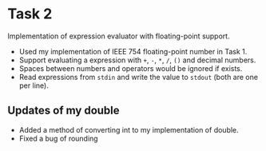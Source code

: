 # Task 2
Implementation of expression evaluator with floating-point support.

* Used my implementation of IEEE 754 floating-point number in Task 1.
* Support evaluating a expression with `+`, `-`, `*`, `/`, `()` and decimal numbers.
* Spaces between numbers and operators would be ignored if exists.
* Read expressions from `stdin` and write the value to `stdout` (both are one per line).

## Updates of my double ##

* Added a method of converting int to my implementation of double.
* Fixed a bug of rounding

